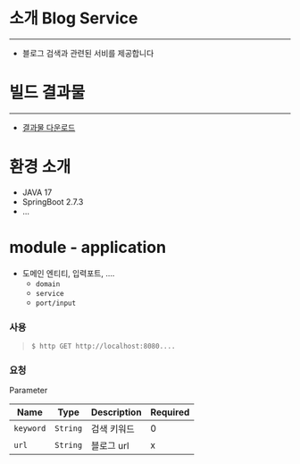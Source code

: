 # 소개 Blog Service

--------------------------
- 블로그 검색과 관련된 서비를 제공합니다
# 빌드 결과물

--------------------
- [결과물 다운로드](https://www.google.co.kr)
# 환경 소개
- JAVA 17
- SpringBoot 2.7.3
- ...


# module - application
- 도메인 엔티티, 입력포트, ....
  - `domain`
  - `service`
  - `port/input`

### 사용

> `$ http GET http://localhost:8080....`


### 요청

Parameter

| Name      | Type | Description | Required |
|-----------| ---- |-------------|---------|
| `keyword` | `String` | 검색 키워드| 0       |
| `url`     | `String` | 블로그 url | x       |

